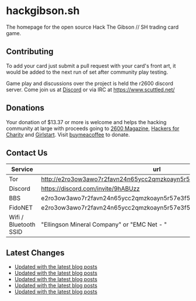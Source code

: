 # hackgibson.sh
The homepage for the open source Hack The Gibson // SH trading card game.


## Contributing

To add your card just submit a pull request with your card's front art, it would be added to the next run of set after community play testing.

Game play and discussions over the project is held the r2600 discord server. Come join us at [Discord](https://discord.com/invite/9hABUzz) or via IRC at https://www.scuttled.net/


## Donations

Your donation of $13.37 or more is welcome and helps the hacking community at large with proceeds going to [2600 Magazine](https://2600.com/), [Hackers for Charity](https://hackersforcharity.org) and [Girlstart](https://girlstart.org).  Visit [buymeacoffee](https://www.buymeacoffee.com/hackgibson.sh) to donate.


## Contact Us

Service | url
-|-
Tor | http://e2ro3ow3awo7r2favn24n65ycc2qmzkoayn5r57e3f56nvjwdcgg32ad.onion
Discord | https://discord.com/invite/9hABUzz
BBS | e2ro3ow3awo7r2favn24n65ycc2qmzkoayn5r57e3f56nvjwdcgg32ad.onion:23
FidoNET | e2ro3ow3awo7r2favn24n65ycc2qmzkoayn5r57e3f56nvjwdcgg32ad.onion:24554
Wifi / Bluetooth SSID | "Ellingson Mineral Company" or "EMC Net - <fidonet address>"

## Latest Changes
<!-- BLOG-POST-LIST:START -->
- [Updated with the latest blog posts](https://github.com/DFW2600/hackgibson.sh/commit/4a48d7d76995af6502219cec06047044486ea04c)
- [Updated with the latest blog posts](https://github.com/DFW2600/hackgibson.sh/commit/8492fae941f0b0aa128fcca6656098784f1b53a3)
- [Updated with the latest blog posts](https://github.com/DFW2600/hackgibson.sh/commit/ad479b0ff55c1d5206a4dbf37d7d4e2dac27e358)
- [Updated with the latest blog posts](https://github.com/DFW2600/hackgibson.sh/commit/bda3d7535f2d7f448b5245328c89f2f49b657f86)
- [Updated with the latest blog posts](https://github.com/DFW2600/hackgibson.sh/commit/1225444d0cc59b33c3ee023e602df98da6df557a)
<!-- BLOG-POST-LIST:END -->
